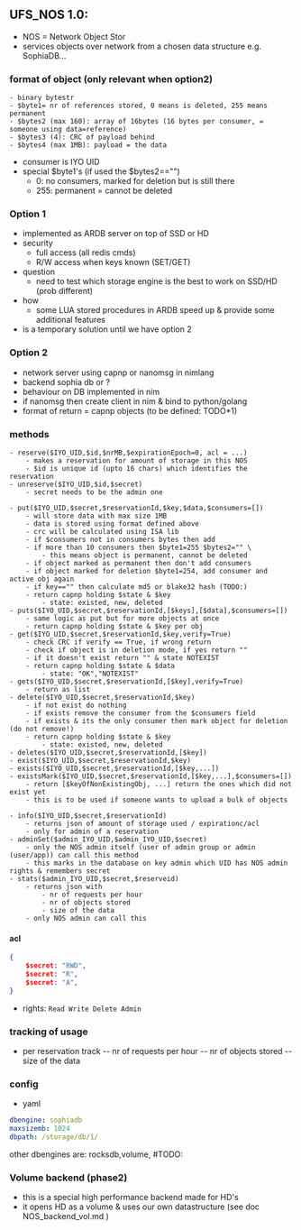 ## UFS_NOS 1.0:

- NOS = Network Object Stor
- services objects over network from a chosen data structure e.g. SophiaDB...

### format of object (only relevant when option2)

```
- binary bytestr
- $byte1= nr of references stored, 0 means is deleted, 255 means permanent
- $bytes2 (max 160): array of 16bytes (16 bytes per consumer, = someone using data=reference)
- $bytes3 (4): CRC of payload behind
- $bytes4 (max 1MB): payload = the data
```

- consumer is IYO UID
- special $byte1's (if used the $bytes2=="")
	- 0: no consumers, marked for deletion but is still there
	- 255: permanent = cannot be deleted

### Option 1

- implemented as ARDB server on top of SSD or HD
- security
	- full access (all redis cmds)
	- R/W access when keys known (SET/GET)
- question
	- need to test which storage engine is the best to work on SSD/HD (prob different)
- how
	- some LUA stored procedures in ARDB speed up & provide some additional features
-  is a temporary solution until we have option 2

### Option 2

- network server using capnp or nanomsg in nimlang
- backend sophia db or ?
- behaviour on DB implemented in nim
- if nanomsg then create client in nim & bind to python/golang
- format of return = capnp objects (to be defined: TODO*1)

### methods

```
- reserve($IYO_UID,$id,$nrMB,$expirationEpoch=0, acl = ...)
	- makes a reservation for amount of storage in this NOS
	- $id is unique id (upto 16 chars) which identifies the reservation
- unreserve($IYO_UID,$id,$secret)
	- secret needs to be the admin one

- put($IYO_UID,$secret,$reservationId,$key,$data,$consumers=[])
	- will store data with max size 1MB
	- data is stored using format defined above
	- crc will be calculated using ISA lib
	- if $consumers not in consumers bytes then add
	- if more than 10 consumers then $byte1=255 $bytes2="" \
		- this means object is permanent, cannot be deleted
	- if object marked as permanent then don't add consumers
	- if object marked for deletion $byte1=254, add consumer and active obj again
	- if key=="" then calculate md5 or blake32 hash (TODO:)
	- return capnp holding $state & $key
		- state: existed, new, deleted
- puts($IYO_UID,$secret,$reservationId,[$keys],[$data],$consumers=[])
	- same logic as put but for more objects at once
	- return capnp holding $state & $key per obj
- get($IYO_UID,$secret,$reservationId,$key,verify=True)
	- check CRC if verify == True, if wrong return
	- check if object is in deletion mode, if yes return ""
	- if it doesn't exist return "" & state NOTEXIST
	- return capnp holding $state & $data
		- state: "OK","NOTEXIST"
- gets($IYO_UID,$secret,$reservationId,[$key],verify=True)
	- return as list
- delete($IYO_UID,$secret,$reservationId,$key)
	- if not exist do nothing
	- if exists remove the consumer from the $consumers field
	- if exists & its the only consumer then mark object for deletion (do not remove!)
	- return capnp holding $state & $key
		- state: existed, new, deleted
- deletes($IYO_UID,$secret,$reservationId,[$key])
- exist($IYO_UID,$secret,$reservationId,$key)
- exists($IYO_UID,$secret,$reservationId,[$key,...])
- existsMark($IYO_UID,$secret,$reservationId,[$key,...],$consumers=[])
	- return [$keyOfNonExistingObj, ...] return the ones which did not exist yet
	- this is to be used if someone wants to upload a bulk of objects

- info($IYO_UID,$secret,$reservationId)
	- returns json of amount of storage used / expirationc/acl
	- only for admin of a reservation
- adminSet($admin_IYO_UID,$admin_IYO_UID,$secret)
	- only the NOS admin itself (user of admin group or admin (user/app)) can call this method
	- this marks in the database on key admin which UID has NOS admin rights & remembers secret
- stats($admin_IYO_UID,$secret,$reserveid)
	- returns json with
		- nr of requests per hour
		- nr of objects stored
		- size of the data
	- only NOS admin can call this

```

#### acl

```json
{
	$secret: "RWD",
	$secret: "R",
	$secret: "A",
}
```

- rights: ```Read Write Delete Admin```


### tracking of usage

- per reservation track
-- nr of requests per hour
-- nr of objects stored
-- size of the data

### config

- yaml

```yaml
dbengine: sophiadb
maxsizemb: 1024
dbpath: /storage/db/1/
```

other dbengines are: rocksdb,volume, #TODO:

### Volume backend (phase2)

- this is a special high performance backend made for HD's
- it opens HD as a volume & uses our own datastructure (see doc NOS_backend_vol.md	)

